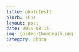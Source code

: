 ```yaml
---
title: phototest3
blurb: TEST
layout: post
date: 2014-08-15
img: golden-thumbnail.png
category: photo
---
```


